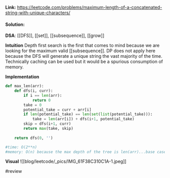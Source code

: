 
**Link:** https://leetcode.com/problems/maximum-length-of-a-concatenated-string-with-unique-characters/
#### Solution:

**DSA**: [[DFS]], [[set]], [[subsequence]], [[grow]]

**Intuition**
Depth first search is the first that comes to mind because we are looking for the maximum valid [[subsequence]]. DP does not apply here because the DFS will generate a unique string the vast majority of the time. Technically caching can be used but it would be a spurious consumption of memory. 

**Implementation**
```python
def max_len(arr):
	def dfs(i, curr):
		if i == len(arr):
			return 0
		take = 0
		potential_take = curr + arr[i]
		if len(potential_take) == len(set(list(potential_take))):
			take = len(arr[i]) + dfs(i+1, potential_take)
		skip = dfs(i+1, curr)
		return max(take, skip)
		
	return dfs(0, '')

#time: O(2**n)
#memory: O(n) because the max depth of the tree is len(arr)...base case
```

**Visual** 
![[blog/leetcode/_pics/IMG_61F38C310C1A-1.jpeg]]


#review 


